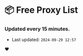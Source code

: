 # :package: Free Proxy List
### Updated every 15 minutes.

- Last updated: `2024-09-29 12:57`

:heart:
